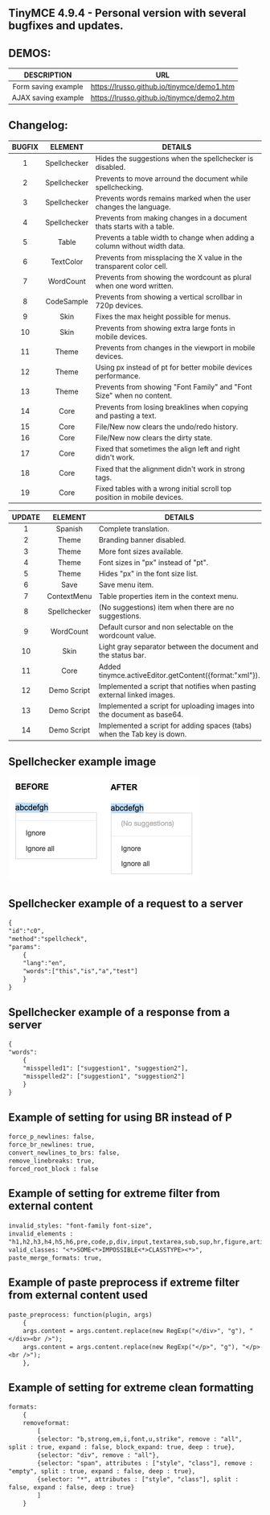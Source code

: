 ## TinyMCE 4.9.4 - Personal version with several bugfixes and updates.

## DEMOS:

DESCRIPTION | URL
:---: | --- |
Form saving example | https://lrusso.github.io/tinymce/demo1.htm
AJAX saving example | https://lrusso.github.io/tinymce/demo2.htm

## Changelog:

BUGFIX | ELEMENT | DETAILS
:---: | :---: | --- |
1 | Spellchecker | Hides the suggestions when the spellchecker is disabled.
2 | Spellchecker | Prevents to move arround the document while spellchecking.
3 | Spellchecker | Prevents words remains marked when the user changes the language.
4 | Spellchecker | Prevents from making changes in a document thats starts with a table.
5 | Table | Prevents a table width to change when adding a column without width data.
6 | TextColor | Prevents from missplacing the X value in the transparent color cell.
7 | WordCount | Prevents from showing the wordcount as plural when one word written.
8 | CodeSample | Prevents from showing a vertical scrollbar in 720p devices.
9 | Skin | Fixes the max height possible for menus.
10 | Skin | Prevents from showing extra large fonts in mobile devices.
11 | Theme  | Prevents from changes in the viewport in mobile devices.
12 | Theme  | Using px instead of pt for better mobile devices performance.
13 | Theme  | Prevents from showing "Font Family" and "Font Size" when no content.
14 | Core | Prevents from losing breaklines when copying and pasting a text.
15 | Core | File/New now clears the undo/redo history.
16 | Core | File/New now clears the dirty state.
17 | Core | Fixed that sometimes the align left and right didn't work.
18 | Core | Fixed that the alignment didn't work in strong tags.
19 | Core | Fixed tables with a wrong initial scroll top position in mobile devices.

UPDATE | ELEMENT | DETAILS
:---: | :---: | --- |
1 | Spanish | Complete translation.
2 | Theme | Branding banner disabled.
3 | Theme | More font sizes available.
4 | Theme | Font sizes in "px" instead of "pt".
5 | Theme | Hides "px" in the font size list.
6 | Save | Save menu item.
7 | ContextMenu | Table properties item in the context menu.
8 | Spellchecker | (No suggestions) item when there are no suggestions.
9 | WordCount | Default cursor and non selectable on the wordcount value.
10 | Skin | Light gray separator between the document and the status bar.
11 | Core | Added tinymce.activeEditor.getContent({format:"xml"}).
12 | Demo Script | Implemented a script that notifies when pasting external linked images.
13 | Demo Script | Implemented a script for uploading images into the document as base64.
14 | Demo Script | Implemented a script for adding spaces (tabs) when the Tab key is down.

## Spellchecker example image

![alt spellchecker](https://raw.githubusercontent.com/lrusso/tinymce/master/spellchecker.png)

## Spellchecker example of a request to a server

```
{
"id":"c0",
"method":"spellcheck",
"params":
    {
    "lang":"en",
    "words":["this","is","a","test"]
    }
}
```

## Spellchecker example of a response from a server

```
{
"words":
    {
    "misspelled1": ["suggestion1", "suggestion2"],
    "misspelled2": ["suggestion1", "suggestion2"]
    }
}
```

## Example of setting for using BR instead of P

```
force_p_newlines: false,
force_br_newlines: true,
convert_newlines_to_brs: false,
remove_linebreaks: true,
forced_root_block : false
```

## Example of setting for extreme filter from external content

```
invalid_styles: "font-family font-size",
invalid_elements : "h1,h2,h3,h4,h5,h6,pre,code,p,div,input,textarea,sub,sup,hr,figure,article,iframe,header,footer,section,nav,aside,form,script",
valid_classes: "<*>SOME<*>IMPOSSIBLE<*>CLASSTYPE><*>",
paste_merge_formats: true,
```

## Example of paste preprocess if extreme filter from external content used

```
paste_preprocess: function(plugin, args)
    {
    args.content = args.content.replace(new RegExp("</div>", "g"), "</div><br />");
    args.content = args.content.replace(new RegExp("</p>", "g"), "</p><br />");
    },
```

## Example of setting for extreme clean formatting

```
formats:
    {
    removeformat:
        [
        {selector: "b,strong,em,i,font,u,strike", remove : "all", split : true, expand : false, block_expand: true, deep : true},
        {selector: "div", remove : "all"},
        {selector: "span", attributes : ["style", "class"], remove : "empty", split : true, expand : false, deep : true},
        {selector: "*", attributes : ["style", "class"], split : false, expand : false, deep : true}
        ]
    }
```
